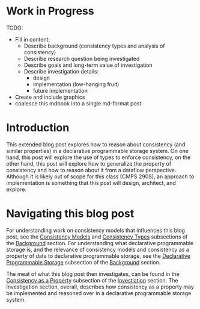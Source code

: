 # Work in Progress
TODO:
* Fill in content:
    * Describe background (consistency types and analysis of consistency)
    * Describe research question being investigated
    * Describe goals and long-term value of investigation
    * Describe investigation details:
        * design
        * implementation (low-hanging fruit)
        * future implementation
* Create and include graphics
* coalesce this mdbook into a single md-format post

# Introduction
This extended blog post explores how to reason about consistency (and similar
properties) in a declarative programmable storage system. On one hand, this
post will explore the use of types to enforce consistency, on the other hand,
this post will explore how to generalize the property of consistency and how to
reason about it from a dataflow perspective. Although it is likely out of scope
for this class (CMPS 290S), an approach to implementation is something that
this post will design, architect, and explore.

# Navigating this blog post
For understanding work on consistency models that influences this blog post,
see the [Consistency Models](background/consistency-models.md) and [Consistency
Types](background/consistency-types.md) subsections of the
[Background](background/intro.md) section. For understanding what declarative
programmable storage is, and the relevance of consistency models and
consistency as a property of data to declarative programmable storage, see the
[Declarative Programmable
Storage](background/declarative-programmable-storage.md) subsection of the
[Background](background/intro.md) section.

The meat of what this blog post then investigates, can be found in the
[Consistency as a Property](../investigation/consistency-property.md)
subsection of the [Investiation](../investigation/intro.md) section. The
Investigation section, overall, describes how consistency as a property may be
implemented and reasoned over in a declarative programmable storage system.
